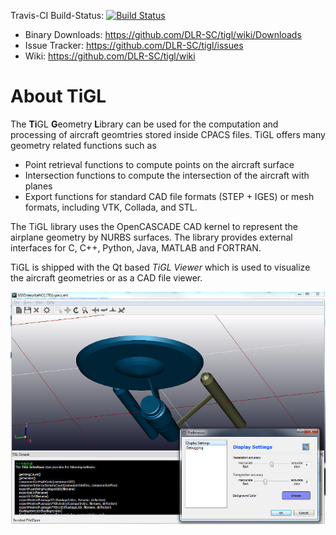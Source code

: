 Travis-CI Build-Status: [![Build Status](https://travis-ci.org/DLR-SC/tigl.svg?branch=master)](https://travis-ci.org/DLR-SC/tigl)

 - Binary Downloads: https://github.com/DLR-SC/tigl/wiki/Downloads
 - Issue Tracker:    https://github.com/DLR-SC/tigl/issues
 - Wiki:             https://github.com/DLR-SC/tigl/wiki

# About TiGL

The **Ti**GL **G**eometry **L**ibrary can be used for the computation and processing of aircraft geomtries 
stored inside CPACS files. TiGL offers many geometry related functions such as
 - Point retrieval functions to compute points on the aircraft surface
 - Intersection functions to compute the intersection of the aircraft with planes
 - Export functions for standard CAD file formats (STEP + IGES) or mesh formats, 
   including VTK, Collada, and STL.
   
The TiGL library uses the OpenCASCADE CAD kernel to represent the airplane geometry 
by NURBS surfaces. The library provides external interfaces for C, C++, Python, Java, MATLAB and FORTRAN.

TiGL is shipped with the Qt based _TiGL Viewer_ which is used to visualize the aircraft
geometries or as a CAD file viewer.

![Screenshot of the TiGL Viewer](doc/images/tiglviewer-web.jpg)
